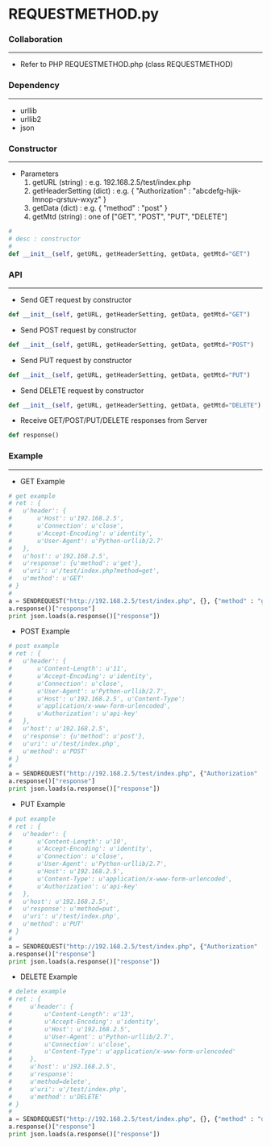 # REQUESTMETHOD.py

<script type="text/javascript" src="../js/general.js"></script>

### Collaboration
---

* Refer to PHP REQUESTMETHOD.php (class REQUESTMETHOD)

### Dependency
---

* urllib
* urllib2
* json

### Constructor
---

* Parameters
  1. getURL (string) : e.g. 192.168.2.5/test/index.php
  2. getHeaderSetting (dict) : e.g. { "Authorization" : "abcdefg-hijk-lmnop-qrstuv-wxyz" }
  3. getData (dict) : e.g. { "method" : "post" }
  4. getMtd (string) : one of ["GET", "POST", "PUT", "DELETE"]

```python
#
# desc : constructor
#
def __init__(self, getURL, getHeaderSetting, getData, getMtd="GET")
```

### API
---

* Send GET request by constructor

```python
def __init__(self, getURL, getHeaderSetting, getData, getMtd="GET")
```

* Send POST request by constructor

```python
def __init__(self, getURL, getHeaderSetting, getData, getMtd="POST")
```

* Send PUT request by constructor

```python
def __init__(self, getURL, getHeaderSetting, getData, getMtd="PUT")
```

* Send DELETE request by constructor

```python
def __init__(self, getURL, getHeaderSetting, getData, getMtd="DELETE")
```

* Receive GET/POST/PUT/DELETE responses from Server

```python
def response()
```

### Example
---

* GET Example

```python
# get example
# ret : {
#   u'header': {
#       u'Host': u'192.168.2.5',
#       u'Connection': u'close',
#       u'Accept-Encoding': u'identity',
#       u'User-Agent': u'Python-urllib/2.7'
#   },
#   u'host': u'192.168.2.5',
#   u'response': {u'method': u'get'},
#   u'uri': u'/test/index.php?method=get',
#   u'method': u'GET'
# }
#
a = SENDREQUEST("http://192.168.2.5/test/index.php", {}, {"method" : "get"}, "GET")
a.response()["response"]
print json.loads(a.response()["response"])
```

* POST Example

```python
# post example
# ret : {
#   u'header': {
#       u'Content-Length': u'11',
#       u'Accept-Encoding': u'identity',
#       u'Connection': u'close',
#       u'User-Agent': u'Python-urllib/2.7',
#       u'Host': u'192.168.2.5', u'Content-Type':
#       u'application/x-www-form-urlencoded',
#       u'Authorization': u'api-key'
#   },
#   u'host': u'192.168.2.5',
#   u'response': {u'method': u'post'},
#   u'uri': u'/test/index.php',
#   u'method': u'POST'
# }
#
a = SENDREQUEST("http://192.168.2.5/test/index.php", {"Authorization" : "api-key"}, {"method" : "post"},"POST")
a.response()["response"]
print json.loads(a.response()["response"])
```

* PUT Example

```python
# put example
# ret : {
#   u'header': {
#       u'Content-Length': u'10',
#       u'Accept-Encoding': u'identity',
#       u'Connection': u'close',
#       u'User-Agent': u'Python-urllib/2.7',
#       u'Host': u'192.168.2.5',
#       u'Content-Type': u'application/x-www-form-urlencoded',
#       u'Authorization': u'api-key'
#   },
#   u'host': u'192.168.2.5',
#   u'response': u'method=put',
#   u'uri': u'/test/index.php',
#   u'method': u'PUT'
# }
#
a = SENDREQUEST("http://192.168.2.5/test/index.php", {"Authorization" : "api-key"}, {"method" : "put"},"PUT")
a.response()["response"]
print json.loads(a.response()["response"])
```

* DELETE Example

```python
# delete example
# ret : {
#     u'header': {
#         u'Content-Length': u'13',
#         u'Accept-Encoding': u'identity',
#         u'Host': u'192.168.2.5',
#         u'User-Agent': u'Python-urllib/2.7',
#         u'Connection': u'close',
#         u'Content-Type': u'application/x-www-form-urlencoded'
#     },
#     u'host': u'192.168.2.5',
#     u'response':
#     u'method=delete',
#     u'uri': u'/test/index.php',
#     u'method': u'DELETE'
# }
# 
a = SENDREQUEST("http://192.168.2.5/test/index.php", {}, {"method" : "delete"},"DELETE")
a.response()["response"]
print json.loads(a.response()["response"])
```

